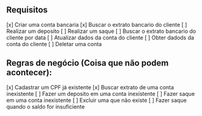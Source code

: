 ## Requisitos

[x] Criar uma conta bancaria
[x] Buscar o extrato bancario do cliente
[ ] Realizar um deposito
[ ] Realizar um saque
[ ] Buscar o extrato bancario do cliente por data
[ ] Atualizar dados da conta do cliente
[ ] Obter dadods da conta do cliente
[ ] Deletar uma conta

## Regras de negócio (Coisa que não podem acontecer):

[x] Cadastrar um CPF já existente
[x] Buscar extrato de uma conta inexistente
[ ] Fazer um deposito em uma conta inexistente
[ ] Fazer saque em uma conta inexistente
[ ] Excluir uma que não existe
[ ] Fazer saque quando o saldo for insuficiente
